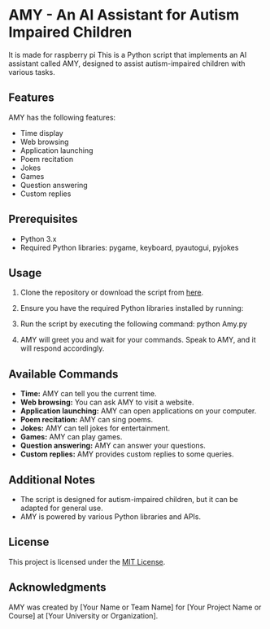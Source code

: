 
 
# AMY - An AI Assistant for Autism Impaired Children
It is made for raspberry pi
This is a Python script that implements an AI assistant called AMY, designed to assist autism-impaired children with various tasks.

## Features

AMY has the following features:
- Time display
- Web browsing
- Application launching
- Poem recitation
- Jokes
- Games
- Question answering
- Custom replies

## Prerequisites

- Python 3.x
- Required Python libraries: pygame, keyboard, pyautogui, pyjokes

## Usage

1. Clone the repository or download the script from [here](URL-to-the-script).
2. Ensure you have the required Python libraries installed by running:

3. Run the script by executing the following command:
    python Amy.py

4. AMY will greet you and wait for your commands. Speak to AMY, and it will respond accordingly.

## Available Commands

- **Time:** AMY can tell you the current time.
- **Web browsing:** You can ask AMY to visit a website.
- **Application launching:** AMY can open applications on your computer.
- **Poem recitation:** AMY can sing poems.
- **Jokes:** AMY can tell jokes for entertainment.
- **Games:** AMY can play games.
- **Question answering:** AMY can answer your questions.
- **Custom replies:** AMY provides custom replies to some queries.

## Additional Notes

- The script is designed for autism-impaired children, but it can be adapted for general use.
- AMY is powered by various Python libraries and APIs.

## License

This project is licensed under the [MIT License](LICENSE).

## Acknowledgments

AMY was created by [Your Name or Team Name] for [Your Project Name or Course] at [Your University or Organization].

